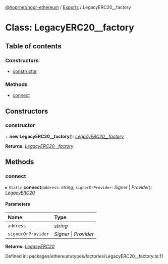 [@hoprnet/hopr-ethereum](../README.md) / [Exports](../modules.md) / LegacyERC20__factory

# Class: LegacyERC20\_\_factory

## Table of contents

### Constructors

- [constructor](legacyerc20__factory.md#constructor)

### Methods

- [connect](legacyerc20__factory.md#connect)

## Constructors

### constructor

\+ **new LegacyERC20__factory**(): [*LegacyERC20\_\_factory*](legacyerc20__factory.md)

**Returns:** [*LegacyERC20\_\_factory*](legacyerc20__factory.md)

## Methods

### connect

▸ `Static` **connect**(`address`: *string*, `signerOrProvider`: *Signer* \| *Provider*): [*LegacyERC20*](legacyerc20.md)

#### Parameters

| Name | Type |
| :------ | :------ |
| `address` | *string* |
| `signerOrProvider` | *Signer* \| *Provider* |

**Returns:** [*LegacyERC20*](legacyerc20.md)

Defined in: packages/ethereum/types/factories/LegacyERC20__factory.ts:11
